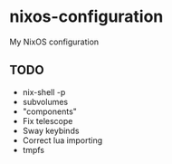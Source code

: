 # nixos-configuration
My NixOS configuration

## TODO

- nix-shell -p
- subvolumes
- "components"
- Fix telescope
- Sway keybinds
- Correct lua importing
- tmpfs



